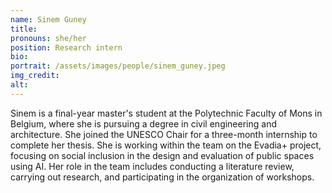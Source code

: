 ```yaml
---
name: Sinem Guney
title:
pronouns: she/her
position: Research intern
bio:
portrait: /assets/images/people/sinem_guney.jpeg
img_credit:
alt:
---
```

Sinem is a final-year master's student at the Polytechnic Faculty of Mons in Belgium, where she is pursuing a degree in civil engineering and architecture. She joined the UNESCO Chair for a three-month internship to complete her thesis. She is working within the team on the Evadia+ project, focusing on social inclusion in the design and evaluation of public spaces using AI. Her role in the team includes conducting a literature review, carrying out research, and participating in the organization of workshops.
